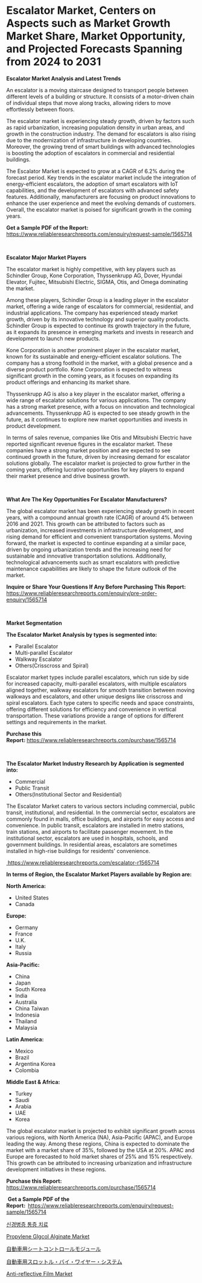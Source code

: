 <p><h1>Escalator Market, Centers on Aspects such as Market Growth Market Share, Market Opportunity, and Projected Forecasts Spanning from 2024 to 2031</h1></p><p><strong>Escalator Market Analysis and Latest Trends</strong></p>
<p><p>An escalator is a moving staircase designed to transport people between different levels of a building or structure. It consists of a motor-driven chain of individual steps that move along tracks, allowing riders to move effortlessly between floors.</p><p>The escalator market is experiencing steady growth, driven by factors such as rapid urbanization, increasing population density in urban areas, and growth in the construction industry. The demand for escalators is also rising due to the modernization of infrastructure in developing countries. Moreover, the growing trend of smart buildings with advanced technologies is boosting the adoption of escalators in commercial and residential buildings.</p><p>The Escalator Market is expected to grow at a CAGR of 6.2% during the forecast period. Key trends in the escalator market include the integration of energy-efficient escalators, the adoption of smart escalators with IoT capabilities, and the development of escalators with advanced safety features. Additionally, manufacturers are focusing on product innovations to enhance the user experience and meet the evolving demands of customers. Overall, the escalator market is poised for significant growth in the coming years.</p></p>
<p><strong>Get a Sample PDF of the Report:&nbsp;</strong> <a href="https://www.reliableresearchreports.com/enquiry/request-sample/1565714">https://www.reliableresearchreports.com/enquiry/request-sample/1565714</a></p>
<p>&nbsp;</p>
<p><strong>Escalator Major Market Players</strong></p>
<p><p>The escalator market is highly competitive, with key players such as Schindler Group, Kone Corporation, Thyssenkrupp AG, Dover, Hyundai Elevator, Fujitec, Mitsubishi Electric, SIGMA, Otis, and Omega dominating the market. </p><p>Among these players, Schindler Group is a leading player in the escalator market, offering a wide range of escalators for commercial, residential, and industrial applications. The company has experienced steady market growth, driven by its innovative technology and superior quality products. Schindler Group is expected to continue its growth trajectory in the future, as it expands its presence in emerging markets and invests in research and development to launch new products.</p><p>Kone Corporation is another prominent player in the escalator market, known for its sustainable and energy-efficient escalator solutions. The company has a strong foothold in the market, with a global presence and a diverse product portfolio. Kone Corporation is expected to witness significant growth in the coming years, as it focuses on expanding its product offerings and enhancing its market share.</p><p>Thyssenkrupp AG is also a key player in the escalator market, offering a wide range of escalator solutions for various applications. The company has a strong market presence, with a focus on innovation and technological advancements. Thyssenkrupp AG is expected to see steady growth in the future, as it continues to explore new market opportunities and invests in product development.</p><p>In terms of sales revenue, companies like Otis and Mitsubishi Electric have reported significant revenue figures in the escalator market. These companies have a strong market position and are expected to see continued growth in the future, driven by increasing demand for escalator solutions globally. The escalator market is projected to grow further in the coming years, offering lucrative opportunities for key players to expand their market presence and drive business growth.</p></p>
<p>&nbsp;</p>
<p><strong>What Are The Key Opportunities For Escalator Manufacturers?</strong></p>
<p><p>The global escalator market has been experiencing steady growth in recent years, with a compound annual growth rate (CAGR) of around 4% between 2016 and 2021. This growth can be attributed to factors such as urbanization, increased investments in infrastructure development, and rising demand for efficient and convenient transportation systems. Moving forward, the market is expected to continue expanding at a similar pace, driven by ongoing urbanization trends and the increasing need for sustainable and innovative transportation solutions. Additionally, technological advancements such as smart escalators with predictive maintenance capabilities are likely to shape the future outlook of the market.</p></p>
<p><strong>Inquire or Share Your Questions If Any Before Purchasing This Report:</strong> <a href="https://www.reliableresearchreports.com/enquiry/pre-order-enquiry/1565714">https://www.reliableresearchreports.com/enquiry/pre-order-enquiry/1565714</a></p>
<p>&nbsp;</p>
<p><strong>Market Segmentation</strong></p>
<p><strong>The Escalator Market Analysis by types is segmented into:</strong></p>
<p><ul><li>Parallel Escalator</li><li>Multi-parallel Escalator</li><li>Walkway Escalator</li><li>Others(Crisscross and Spiral)</li></ul></p>
<p><p>Escalator market types include parallel escalators, which run side by side for increased capacity, multi-parallel escalators, with multiple escalators aligned together, walkway escalators for smooth transition between moving walkways and escalators, and other unique designs like crisscross and spiral escalators. Each type caters to specific needs and space constraints, offering different solutions for efficiency and convenience in vertical transportation. These variations provide a range of options for different settings and requirements in the market.</p></p>
<p><strong>Purchase this Report:&nbsp;</strong><a href="https://www.reliableresearchreports.com/purchase/1565714">https://www.reliableresearchreports.com/purchase/1565714</a></p>
<p>&nbsp;</p>
<p><strong>The Escalator Market Industry Research by Application is segmented into:</strong></p>
<p><ul><li>Commercial</li><li>Public Transit</li><li>Others(Institutional Sector and Residential)</li></ul></p>
<p><p>The Escalator Market caters to various sectors including commercial, public transit, institutional, and residential. In the commercial sector, escalators are commonly found in malls, office buildings, and airports for easy access and convenience. In public transit, escalators are installed in metro stations, train stations, and airports to facilitate passenger movement. In the institutional sector, escalators are used in hospitals, schools, and government buildings. In residential areas, escalators are sometimes installed in high-rise buildings for residents' convenience.</p></p>
<p><a href="https://www.reliableresearchreports.com/escalator-r1565714">&nbsp;https://www.reliableresearchreports.com/escalator-r1565714</a></p>
<p><strong>In terms of Region, the Escalator Market Players available by Region are:</strong></p>
<p>
    <p> <strong> North America: </strong>
        <ul>
            <li>United States</li>
            <li>Canada</li>
        </ul>
        </p> 
    <p> <strong> Europe: </strong>
        <ul>
            <li>Germany</li>
            <li>France</li>
            <li>U.K.</li>
            <li>Italy</li>
            <li>Russia</li>
        </ul>
        </p> 
    <p> <strong> Asia-Pacific: </strong>
        <ul>
            <li>China</li>
            <li>Japan</li>
            <li>South Korea</li>
            <li>India</li>
            <li>Australia</li>
            <li>China Taiwan</li>
            <li>Indonesia</li>
            <li>Thailand</li>
            <li>Malaysia</li>
        </ul>
        </p> 
    <p> <strong> Latin America: </strong>
        <ul>
            <li>Mexico</li>
            <li>Brazil</li>
            <li>Argentina Korea</li>
            <li>Colombia</li>
        </ul>
        </p> 
    <p> <strong> Middle East & Africa: </strong>
        <ul>
            <li>Turkey</li>
            <li>Saudi</li>
            <li>Arabia</li>
            <li>UAE</li>
            <li>Korea</li>
        </ul>
    </p>
    </p>
<p><p>The global escalator market is projected to exhibit significant growth across various regions, with North America (NA), Asia-Pacific (APAC), and Europe leading the way. Among these regions, China is expected to dominate the market with a market share of 35%, followed by the USA at 20%. APAC and Europe are forecasted to hold market shares of 25% and 15% respectively. This growth can be attributed to increasing urbanization and infrastructure development initiatives in these regions.</p></p>
<p><strong>Purchase this Report: </strong><a href="https://www.reliableresearchreports.com/purchase/1565714">https://www.reliableresearchreports.com/purchase/1565714</a></p>
<p>&nbsp;<strong>Get a Sample PDF of the Report:&nbsp;&nbsp;</strong><a href="https://www.reliableresearchreports.com/enquiry/request-sample/1565714">https://www.reliableresearchreports.com/enquiry/request-sample/1565714</a></p>
<p><strong></strong></p>
<p><p><a href="https://github.com/TimmyMann6767/Market-Research-Report-List-1/blob/main/855432524854.md">신경병증 통증 치료</a></p><p><a href="https://www.linkedin.com/pulse/propylene-glgcol-alginate-market-research-report-reveals-mxrdc?trackingId=62Oa76Q%2FlPOs10679aJ80w%3D%3D">Propylene Glgcol Alginate Market</a></p><p><a href="https://github.com/xemfu2379520/Market-Research-Report-List-1/blob/main/178401126893.md">自動車用シートコントロールモジュール</a></p><p><a href="https://github.com/bucuel854722/Market-Research-Report-List-1/blob/main/796456426894.md">自動車用スロットル・バイ・ワイヤー・システム</a></p><p><a href="https://www.linkedin.com/pulse/anti-reflective-film-market-size-trends-growth-outlook-forecasted-teydc?trackingId=wh7L85qc3YAsMXScUzOLqg%3D%3D">Anti-reflective Film Market</a></p></p>